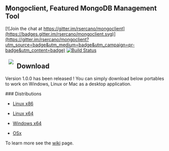 ## Mongoclient, Featured MongoDB Management Tool
[![Join the chat at https://gitter.im/rsercano/mongoclient](https://badges.gitter.im/rsercano/mongoclient.svg)](https://gitter.im/rsercano/mongoclient?utm_source=badge&utm_medium=badge&utm_campaign=pr-badge&utm_content=badge)                                          [![Build Status](https://travis-ci.org/rsercano/mongoclient.svg?branch=master)](https://travis-ci.org/rsercano/mongoclient)

<a href="http://www.mongoclient.com"><img src="http://www.mongoclient.com/img/logo/head_only_small.png" align="left" hspace="10" vspace="6"></a>

## Download
Version 1.0.0 has been released ! You can simply download below portables to work on Windows, Linux or Mac as a desktop application.

<div>
### Distributions

* [Linux x86](https://github.com/rsercano/mongoclient/releases/download/1.0.0/linux-portable-x86.32-bit.zip)

* [Linux x64](https://github.com/rsercano/mongoclient/releases/download/1.0.0/linux-portable-x64.zip)

* [Windows x64](https://github.com/rsercano/mongoclient/releases/download/1.0.0/windows-portable-x64.zip)

* [OSx](https://github.com/rsercano/mongoclient/releases/download/1.0.0/osx-portable.zip)


To learn more see the [wiki](https://github.com/rsercano/mongoclient/wiki) page.
</div>
